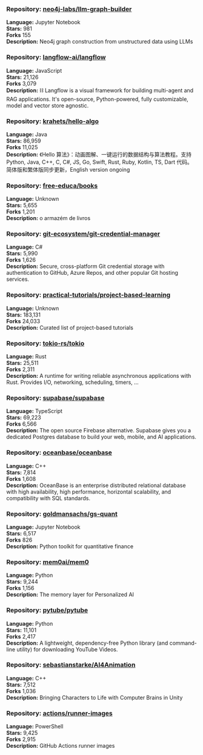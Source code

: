 ### **Repository:** [neo4j-labs/llm-graph-builder](https://github.com/neo4j-labs/llm-graph-builder)  

**Language:** Jupyter Notebook  
**Stars:** 981  
**Forks** 155  
**Description:** Neo4j graph construction from unstructured data using LLMs  

### **Repository:** [langflow-ai/langflow](https://github.com/langflow-ai/langflow)  

**Language:** JavaScript  
**Stars:** 21,126  
**Forks** 3,079  
**Description:** ⛓️ Langflow is a visual framework for building multi-agent and RAG applications. It's open-source, Python-powered, fully customizable, model and vector store agnostic.  

### **Repository:** [krahets/hello-algo](https://github.com/krahets/hello-algo)  

**Language:** Java  
**Stars:** 86,959  
**Forks** 11,025  
**Description:** 《Hello 算法》：动画图解、一键运行的数据结构与算法教程。支持 Python, Java, C++, C, C#, JS, Go, Swift, Rust, Ruby, Kotlin, TS, Dart 代码。简体版和繁体版同步更新，English version ongoing  

### **Repository:** [free-educa/books](https://github.com/free-educa/books)  

**Language:** Unknown  
**Stars:** 5,655  
**Forks** 1,201  
**Description:** o armazém de livros  

### **Repository:** [git-ecosystem/git-credential-manager](https://github.com/git-ecosystem/git-credential-manager)  

**Language:** C#  
**Stars:** 5,990  
**Forks** 1,626  
**Description:** Secure, cross-platform Git credential storage with authentication to GitHub, Azure Repos, and other popular Git hosting services.  

### **Repository:** [practical-tutorials/project-based-learning](https://github.com/practical-tutorials/project-based-learning)  

**Language:** Unknown  
**Stars:** 183,131  
**Forks** 24,033  
**Description:** Curated list of project-based tutorials  

### **Repository:** [tokio-rs/tokio](https://github.com/tokio-rs/tokio)  

**Language:** Rust  
**Stars:** 25,511  
**Forks** 2,311  
**Description:** A runtime for writing reliable asynchronous applications with Rust. Provides I/O, networking, scheduling, timers, ...  

### **Repository:** [supabase/supabase](https://github.com/supabase/supabase)  

**Language:** TypeScript  
**Stars:** 69,223  
**Forks** 6,566  
**Description:** The open source Firebase alternative. Supabase gives you a dedicated Postgres database to build your web, mobile, and AI applications.  

### **Repository:** [oceanbase/oceanbase](https://github.com/oceanbase/oceanbase)  

**Language:** C++  
**Stars:** 7,814  
**Forks** 1,608  
**Description:** OceanBase is an enterprise distributed relational database with high availability, high performance, horizontal scalability, and compatibility with SQL standards.  

### **Repository:** [goldmansachs/gs-quant](https://github.com/goldmansachs/gs-quant)  

**Language:** Jupyter Notebook  
**Stars:** 6,517  
**Forks** 826  
**Description:** Python toolkit for quantitative finance  

### **Repository:** [mem0ai/mem0](https://github.com/mem0ai/mem0)  

**Language:** Python  
**Stars:** 9,244  
**Forks** 1,156  
**Description:** The memory layer for Personalized AI  

### **Repository:** [pytube/pytube](https://github.com/pytube/pytube)  

**Language:** Python  
**Stars:** 11,101  
**Forks** 2,417  
**Description:** A lightweight, dependency-free Python library (and command-line utility) for downloading YouTube Videos.  

### **Repository:** [sebastianstarke/AI4Animation](https://github.com/sebastianstarke/AI4Animation)  

**Language:** C++  
**Stars:** 7,512  
**Forks** 1,036  
**Description:** Bringing Characters to Life with Computer Brains in Unity  

### **Repository:** [actions/runner-images](https://github.com/actions/runner-images)  

**Language:** PowerShell  
**Stars:** 9,425  
**Forks** 2,915  
**Description:** GitHub Actions runner images  

